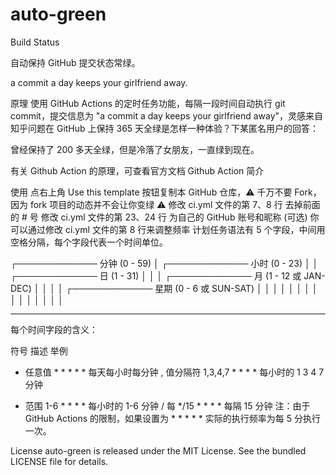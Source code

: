 # auto-green

Build Status

自动保持 GitHub 提交状态常绿。

a commit a day keeps your girlfriend away.

原理
使用 GitHub Actions 的定时任务功能，每隔一段时间自动执行 git commit，提交信息为 "a commit a day keeps your girlfriend away"，灵感来自知乎问题在 GitHub 上保持 365 天全绿是怎样一种体验？下某匿名用户的回答：

曾经保持了 200 多天全绿，但是冷落了女朋友，一直绿到现在。

有关 Github Action 的原理，可查看官方文档 Github Action 简介

使用
点右上角 Use this template 按钮复制本 GitHub 仓库，⚠️ 千万不要 Fork，因为 fork 项目的动态并不会让你变绿 ⚠️
修改 ci.yml 文件的第 7、8 行 去掉前面的 # 号
修改 ci.yml 文件的第 23、24 行 为自己的 GitHub 账号和昵称
(可选) 你可以通过修改 ci.yml 文件的第 8 行来调整频率
计划任务语法有 5 个字段，中间用空格分隔，每个字段代表一个时间单位。

┌───────────── 分钟 (0 - 59)
│ ┌───────────── 小时 (0 - 23)
│ │ ┌───────────── 日 (1 - 31)
│ │ │ ┌───────────── 月 (1 - 12 或 JAN-DEC)
│ │ │ │ ┌───────────── 星期 (0 - 6 或 SUN-SAT)
│ │ │ │ │
│ │ │ │ │
│ │ │ │ │
* * * * *
每个时间字段的含义：

符号	描述	举例
*	任意值	* * * * * 每天每小时每分钟
,	值分隔符	1,3,4,7 * * * * 每小时的 1 3 4 7 分钟
-	范围	1-6 * * * * 每小时的 1-6 分钟
/	每	*/15 * * * * 每隔 15 分钟
注：由于 GitHub Actions 的限制，如果设置为 * * * * * 实际的执行频率为每 5 分执行一次。

License
auto-green is released under the MIT License. See the bundled LICENSE file for details.
